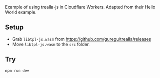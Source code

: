 Example of using trealla-js in Cloudflare Workers. Adapted from their Hello World example.

## Setup

- Grab `libtpl-js.wasm` from https://github.com/guregu/trealla/releases
- Move `libtpl-js.wasm` to the `src` folder.

## Try

```console
npm run dev
```

